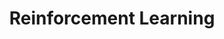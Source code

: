 ---
layout: page
title: Reinforcement Learning
description: Lecture notes for Reinforcement Learning course by David Silver and topics related to RL.
img: assets/img/rl.png
importance: 1
category: Work
redirect: /RL-Notes
---